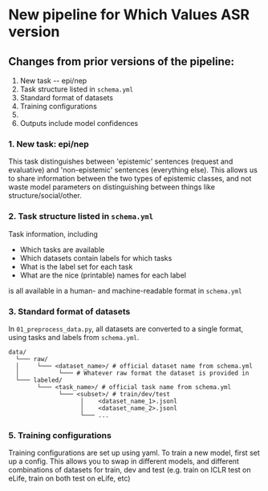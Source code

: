 # New pipeline for Which Values ASR version

## Changes from prior versions of the pipeline:
1. New task -- epi/nep
2. Task structure listed in `schema.yml`
3. Standard format of datasets
5. Training configurations
6. 
3. Outputs include model confidences

### 1. New task: epi/nep
This task distinguishes between 'epistemic' sentences (request and evaluative) and 'non-epistemic' sentences (everything else). This allows us to share information between the two types of epistemic classes, and not waste model parameters on distinguishing between things like structure/social/other.

### 2. Task structure listed in `schema.yml`

Task information, including

* Which tasks are available
* Which datasets contain labels for which tasks
* What is the label set for each task
* What are the nice (printable) names for each label

is all available in a human- and machine-readable format in `schema.yml`

### 3. Standard format of datasets

In `01_preprocess_data.py`, all datasets are converted to a single format, using tasks and labels from `schema.yml`.

```
data/
  └─── raw/
  │     └─── <dataset_name>/ # official dataset name from schema.yml
  │           └─── # Whatever raw format the dataset is provided in
  └─── labeled/
        └─── <task_name>/ # official task name from schema.yml 
              └─── <subset>/ # train/dev/test
                    │    <dataset_name_1>.jsonl
                    │    <dataset_name_2>.jsonl
                    └─── ...
```

### 5. Training configurations
Training configurations are set up using yaml.
To train a new model, first set up a config. This allows you to swap in different models, and different combinations of datasets for train, dev and test (e.g. train on ICLR test on eLife, train on both test on eLife, etc)

